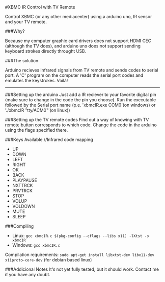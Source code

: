 #XBMC IR Control with TV Remote

Control XBMC (or any other mediacenter) using a arduino uno, IR sensor and your TV remote.

###Why?

Because my computer graphic card drivers does not support HDMI CEC (although the TV does), and arduino uno does not support sending keyboard strokes directly throught USB.

###The solution

Arduino recieves infrared signals from TV remote and sends codes to serial port.
A 'C' program on the computer reads the serial port codes and emulates the keystrokes.
Voilá!

----------------------
###Setting up the arduino
Just add a IR reciever to your favorite digital pin (make sure to change in the code the pin you choose).
Run the executable followed by the Serial port name (p.e. 'xbmcIR.exe COM0'(on windows) or './xbmcIR "tty/ACM0"'(on linux))

###Setting up the TV remote codes
Find out a way of knowing with TV remote button corresponds to which code.
Change the code in the arduino using the flags specified there.

###Keys Available
//Infrared code mapping
* UP
* DOWN
* LEFT
* RIGHT
* OK
* BACK
* PLAYPAUSE
* NXTTRCK
* PRVTRCK
* STOP
* VOLUP
* VOLDOWN
* MUTE
* SLEEP

###Compiling
* Linux: `gcc xbmcIR.c $(pkg-config --cflags --libs x11) -lXtst -o xbmcIR`
* Windows: `gcc xbmcIR.c`

Compilation requirements: 
`sudo apt-get install libxtst-dev libx11-dev x11proto-core-dev` (for debian based linux)

###Addicional Notes
It's not yet fully tested, but it should work.
Contact me if you have any doubt.
